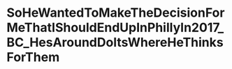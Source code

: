 # SoHeWantedToMakeTheDecisionForMeThatIShouldEndUpInPhillyIn2017_BC_HesAroundDoltsWhereHeThinksForThem